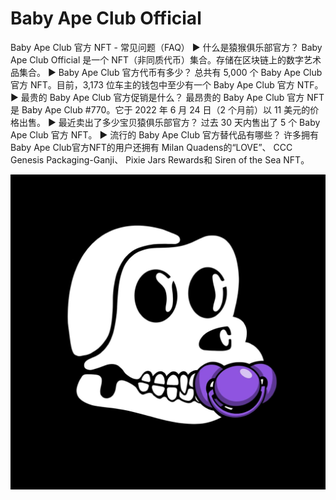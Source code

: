 # Baby Ape Club Official

Baby Ape Club 官方 NFT - 常见问题（FAQ）
▶ 什么是猿猴俱乐部官方？
Baby Ape Club Official 是一个 NFT（非同质代币）集合。存储在区块链上的数字艺术品集合。
▶ Baby Ape Club 官方代币有多少？
总共有 5,000 个 Baby Ape Club 官方 NFT。目前，3,173 位车主的钱包中至少有一个 Baby Ape Club 官方 NTF。
▶ 最贵的 Baby Ape Club 官方促销是什么？
最昂贵的 Baby Ape Club 官方 NFT 是 Baby Ape Club #770。它于 2022 年 6 月 24 日（2 个月前）以 11 美元的价格出售。
▶ 最近卖出了多少宝贝猿俱乐部官方？
过去 30 天内售出了 5 个 Baby Ape Club 官方 NFT。
▶ 流行的 Baby Ape Club 官方替代品有哪些？
许多拥有Baby Ape Club官方NFT的用户还拥有 Milan Quadens的“LOVE”、 CCC Genesis Packaging-Ganji、 Pixie Jars Rewards和 Siren of the Sea NFT。

![nft](unnamed.jpg)
